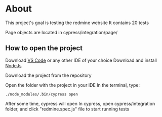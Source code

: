 # About

This project's goal is testing the redmine website
It contains 20 tests

Page objects are located in cypress/integration/page/

## How to open the project

Download [VS Code](https://code.visualstudio.com/) or any other IDE of your choice
Download and install [NodeJs](https://nodejs.org/en/about/releases/)

Download the project from the repository

Open the folder with the project in your IDE
In the terminal, type:
```
./node_modules/.bin/cypress open
```

After some time, cypress will open
In cypress, open cypress/integration folder, and click "redmine.spec.js" file to start running tests


